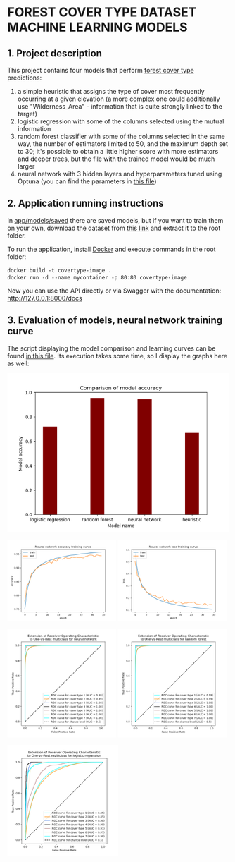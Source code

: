 # FOREST COVER TYPE DATASET MACHINE LEARNING MODELS

## 1. Project description

This project contains four models that perform [forest cover type](https://archive.ics.uci.edu/ml/datasets/Covertype) predictions:
1. a simple heuristic that assigns the type of cover most frequently occurring at a given elevation (a more complex one could additionally use "Wilderness_Area" - information that is quite strongly linked to the target)
2. logistic regression with some of the columns selected using the mutual information
3. random forest classifier with some of the columns selected in the same way, the number of  estimators limited to 50, and the maximum depth set to 30; it's possible to obtain a little higher score with more estimators and deeper trees, but the file with the trained model would be much larger
4. neural network with 3 hidden layers and hyperparameters tuned using Optuna (you can find the parameters in [this file](app/models/saved/best_nn_params.csv))

## 2. Application running instructions

In [app/models/saved](app/models/saved) there are saved models, but if you want to train them on your own, download the dataset from [this link](https://archive.ics.uci.edu/ml/machine-learning-databases/covtype/covtype.data.gz) and extract it to the root folder.

To run the application, install [Docker](https://docs.docker.com/get-docker/) and execute commands in the root folder:

```commandline
docker build -t covertype-image .
docker run -d --name mycontainer -p 80:80 covertype-image
```

Now you can use the API directly or via Swagger with the documentation: http://127.0.0.1:8000/docs

## 3. Evaluation of models, neural network training curve

The script displaying the model comparison and learning curves can be found [in this file](app/comparison.py). Its execution takes some time, so I display the graphs here as well:

!["Accuracy comarison"](images/accuracy-comparison.png)

<p float="left">
  <img src="images/nn-accuracy-curve.png" alt="Neural network accuracy learning curve" width="49%" />
  <img src="images/nn-loss-curve.png" alt="Neural network loss training curve" width="49%" /> 
</p>


<p float="left">
  <img src="images/neural-network-roc.png" alt="Neural network ROC" width="49%" /> 
  <img src="images/random-forest-roc.png" alt="Random forest ROC" width="49%" /> 
</p>
<img src="images/logistic-regression-roc.png" alt="Logistic regression ROC" width="50%" />